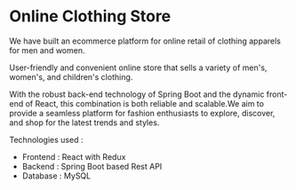 # Online Clothing Store

We have built an ecommerce platform for online retail of clothing apparels for men and women.

User-friendly and convenient online store that sells a variety of men's, women's, and children's clothing. 

With the robust back-end technology of Spring Boot and the dynamic front-end of React, this combination is both reliable and scalable.We aim to provide a seamless platform for fashion enthusiasts to explore, discover, and shop for the latest trends and styles.

Technologies used :
- Frontend : React with Redux
- Backend : Spring Boot based Rest API
- Database : MySQL 
